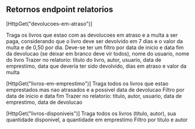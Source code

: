 ## Retornos endpoint relatorios

[HttpGet("devolucoes-em-atraso")]

Traga os livros que estao com as devolucoes em atraso e a multa a ser paga, considerando que o livro deve ser devolvido em 7 dias e o valor da multa e de 0,50 por dia.
Deve-se ter um filtro por data de inicio e data fim da devolucao (se deixar em branco deve vir todos), nome do usuario, nome do livro
Trazer no relatorio: titulo do livro, autor, usuario, data de emprestimo, data que deveria ter sido devolvido, dias em atraso e valor da multa

[HttpGet("livros-em-emprestimo")]
Traga todos os livros que estao emprestados mas nao atrasados e a possivel data de devolucao
Filtro por data de inicio e data fim
Trazer no relatorio: titulo, autor, usuario, data de emprestimo, data de devolucao

[HttpGet("livros-disponiveis")]
Traga todos os livros (titulo, autor), sua quantidade disponivel, a quantidade em emprestimo
Filtro por titulo e autor